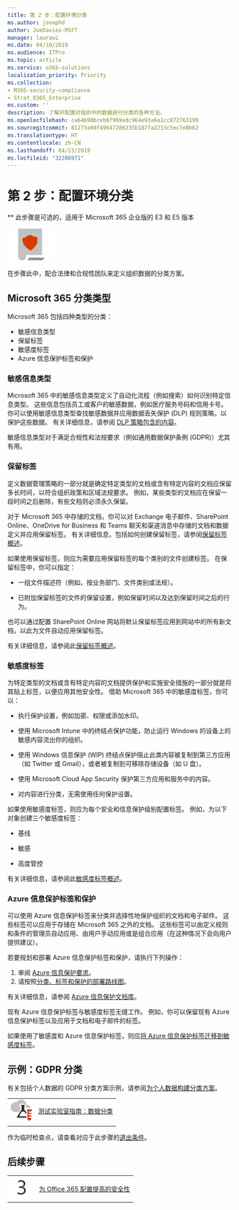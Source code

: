```yaml
---
title: 第 2 步：配置环境分类
ms.author: josephd
author: JoeDavies-MSFT
manager: laurawi
ms.date: 04/10/2019
ms.audience: ITPro
ms.topic: article
ms.service: o365-solutions
localization_priority: Priority
ms.collection:
- M365-security-compliance
- Strat_O365_Enterprise
ms.custom: ''
description: 了解并配置对组织中的数据进行分类的各种方法。
ms.openlocfilehash: ca64b98bceb6f969adc964e93a6a1cc872763199
ms.sourcegitcommit: 81273a9df49647286235b187fa2213c5ec7e8b62
ms.translationtype: HT
ms.contentlocale: zh-CN
ms.lasthandoff: 04/23/2019
ms.locfileid: "32286971"
---
```

# <a name="step-2-configure-classification-for-your-environment"></a>第 2 步：配置环境分类

** 此步骤是可选的，适用于 Microsoft 365 企业版的 E3 和 E5 版本

![](./media/deploy-foundation-infrastructure/infoprotection_icon-small.png)

在步骤此中，配合法律和合规性团队来定义组织数据的分类方案。

## <a name="microsoft-365-classification-types"></a>Microsoft 365 分类类型

Microsoft 365 包括四种类型的分类：

- 敏感信息类型
- 保留标签
- 敏感度标签
- Azure 信息保护标签和保护

### <a name="sensitive-information-types"></a>敏感信息类型

Microsoft 365 中的敏感信息类型定义了自动化流程（例如搜索）如何识别特定信息类型。 这些信息包括员工或客户的敏感数据，例如医疗服务号码和信用卡号。 你可以使用敏感信息类型查找敏感数据并应用数据丢失保护 (DLP) 规则策略，以保护这些数据。 有关详细信息，请参阅 [DLP 策略包含的内容](https://docs.microsoft.com/office365/securitycompliance/data-loss-prevention-policies#what-a-dlp-policy-contains)。 

敏感信息类型对于满足合规性和法规要求（例如通用数据保护条例 (GDPR)）尤其有用。

### <a name="retention-labels"></a>保留标签

定义数据管理策略的一部分就是确定特定类型的文档或含有特定内容的文档应保留多长时间，以符合组织政策和区域法规要求。 例如，某些类型的文档应在保留一段时间之后删除，有些文档则必须永久保留。

对于 Microsoft 365 中存储的文档，你可以对 Exchange 电子邮件、SharePoint Online、OneDrive for Business 和 Teams 聊天和渠道消息中存储的文档和数据定义并应用保留标签。 有关详细信息，包括如何创建保留标签，请参阅[保留标签概述](https://docs.microsoft.com/office365/securitycompliance/labels)。

如果使用保留标签，则应为需要应用保留标签的每个类别的文件创建标签。 在保留标签中，你可以指定：

- 一组文件描述符（例如，按业务部门、文件类别或法规）。

- 已附加保留标签的文件的保留设置，例如保留时间以及达到保留时间之后的行为。

也可以通过配置 SharePoint Online 网站将默认保留标签应用到网站中的所有新文档，以此为文件自动应用保留标签。 

有关详细信息，请参阅此[保留标签概述](https://docs.microsoft.com/office365/securitycompliance/labels)。

### <a name="sensitivity-labels"></a>敏感度标签

为特定类型的文档或含有特定内容的文档提供保护和实施安全措施的一部分就是将其贴上标签，以便应用其他安全性。 借助 Microsoft 365 中的敏感度标签，你可以：

- 执行保护设置，例如加密、权限或添加水印。

- 使用 Microsoft Intune 中的终结点保护功能，防止运行 Windows 的设备上的敏感内容流出你的组织。 

- 使用 Windows 信息保护 (WIP) 终结点保护阻止此类内容被复制到第三方应用（如 Twitter 或 Gmail），或者被复制到可移除存储设备（如 U 盘）。

- 使用 Microsoft Cloud App Security 保护第三方应用和服务中的内容。 

- 对内容进行分类，无需使用任何保护设置。

如果使用敏感度标签，则应为每个安全和信息保护级别配置标签。 例如，为以下对象创建三个敏感度标签：

- 基线

- 敏感

- 高度管控

有关详细信息，请参阅此[敏感度标签概述](https://docs.microsoft.com/office365/securitycompliance/sensitivity-labels)。

### <a name="azure-information-protection-labels-and-protection"></a>Azure 信息保护标签和保护

可以使用 Azure 信息保护标签来分类并选择性地保护组织的文档和电子邮件。 这些标签可以应用于存储在 Microsoft 365 之外的文档。 这些标签可以由定义规则和条件的管理员自动应用、由用户手动应用或是组合应用（在这种情况下会向用户提供建议）。

若要规划和部署 Azure 信息保护标签和保护，请执行下列操作：

1. 审阅 [Azure 信息保护要求](https://docs.microsoft.com/information-protection/get-started/requirements)。
2. 请按照[分类、标签和保护的部署路线图](https://docs.microsoft.com/information-protection/plan-design/deployment-roadmap#deployment-roadmap-for-classification-labeling-and-protection)。

有关详细信息，请参阅 [Azure 信息保护文档库](https://docs.microsoft.com/information-protection/)。

现有 Azure 信息保护标签与敏感度标签无缝工作。 例如，你可以保留现有 Azure 信息保护标签以及应用于文档和电子邮件的标签。

如果使用了敏感度和 Azure 信息保护标签，则应[将 Azure 信息保护标签迁移到敏感度标签](https://docs.microsoft.com/office365/securitycompliance/sensitivity-labels#how-sensitivity-labels-work-with-existing-azure-information-protection-labels)。

## <a name="example-classification-for-gdpr"></a>示例：GDPR 分类

有关包括个人数据的 GDPR 分类方案示例，请参阅[为个人数据构建分类方案](https://docs.microsoft.com/office365/enterprise/architect-a-classification-schema-for-personal-data)。

|||
|:-------|:-----|
|![Microsoft 云测试实验室指南](media/m365-enterprise-test-lab-guides/cloud-tlg-icon-small.png)| [测试实验室指南：数据分类](data-classification-microsoft-365-enterprise-dev-test-environment.md) |
|||

作为临时检查点，请查看对应于此步骤的[退出条件](infoprotect-exit-criteria.md#crit-infoprotect-step3)。

## <a name="next-step"></a>后续步骤

|||
|:-------|:-----|
|![](./media/stepnumbers/Step3.png)|[为 Office 365 配置提高的安全性](infoprotect-configure-increased-security-office-365.md)|

